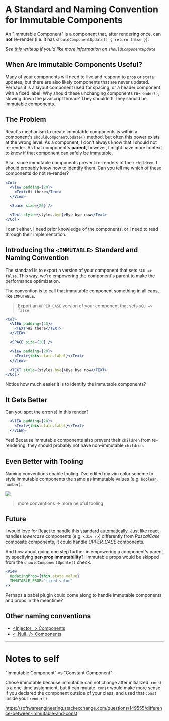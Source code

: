 # A Standard and Naming Convention for Immutable Components
An "Immutable Component" is a component that, after rendering once, can **not** re-render (i.e. it has `shouldComponentUpdate() { return false }`).

*See [this](https://github.com/kylpo/react-playbook/blob/master/deep-dives/shouldComponentUpdate.md) writeup if you'd like more information on `shouldComponentUpdate`*

## When Are Immutable Components Useful?
Many of your components will need to live and respond to `prop` or `state` updates, but there are also likely components that are never updated. Perhaps it is a layout component used for spacing, or a header component with a fixed label. Why should these unchanging components re-`render()`, slowing down the javascript thread? They shouldn't! They should be immutable components.

## The Problem
React's mechanism to create immutable components is within a component's `shouldComponentUpdate()` method, but often this power exists at the wrong level. As a component, I don't always know that I should not re-render. As that component's **parent**, however, I might have more context to know if that component can safely be immutable.

Also, since immutable components prevent re-renders of their `children`, I should probably know how to identify them. Can you tell me which of these components do not re-render?

```jsx
<Col>
  <View padding={20}>
    <Text>Hi there</Text>
  </View>

  <Space size={20} />

  <Text style={styles.bye}>Bye bye now</Text>
</Col>
```

I can’t either. I need prior knowledge of the components, or I need to read through their implementation.

## Introducing the `<IMMUTABLE>` Standard and Naming Convention
The standard is to export a version of your component that sets `sCU => false`. This way, we're empowering the component's parent to make the performance optimization.

The convention is to call that immutable component something in all caps, like `IMMUTABLE`.

> Export an `UPPER_CASE` version of your component that sets `sCU => false`

```jsx
<Col>
  <VIEW padding={20}>
    <TEXT>Hi there</TEXT>
  </VIEW>

  <SPACE size={20} />

  <View padding={20}>
    <Text>{this.state.label}</Text>
  </View>

  <TEXT style={styles.bye}>Bye bye now</TEXT>
</Col>
```

Notice how much easier it is to identify the immutable components?

## It Gets Better
Can you spot the error(s) in this render?

```jsx
  <VIEW padding={20}>
    <Text>{this.state.label}</Text>
  </VIEW>
```
Yes! Because immutable components also prevent their `children` from re-rendering, they should probably not have non-immutable `children`.

## Even Better with Tooling
Naming conventions enable tooling. I've edited my vim color scheme to style immutable components the same as immutable values (e.g. `boolean`, `number`).

![](https://github.com/kylpo/react-playbook/blob/master/assets/IMMUTABLE.png?raw=true)

> more conventions => more helpful tooling

## Future
I would love for React to handle this standard automatically. Just like react handles *lowercase* components (e.g. `<div />`) differently from *PascalCase* composite components, it could handle *UPPER_CASE* components.

And how about going one step further in empowering a component's parent by specifying **per-prop immutability**?! Immutable props would be skipped from the `shouldComponentUpdate()` check.

```jsx
<View
  updatingProp={this.state.value}
  IMMUTABLE_PROP='fixed value'
/>
```

Perhaps a babel plugin could come along to handle immutable components and props in the meantime?

## Other naming conventions
- [<Injector_ > Components](https://github.com/kylpo/react-playbook/blob/master/patterns/Injector-Component.md)
- [<\_Null\_ /> Components](https://github.com/kylpo/react-playbook/blob/master/patterns/Null-Component.md)

---

# Notes to self
"Immutable Component" vs "Constant Component":

Chose immutable because immutable can not change after initialized. `const` is a one-time assignment, but it can mutate. `const` would make more sense if you declared the component outside of your class, and used that `const` inside your `render()`.

https://softwareengineering.stackexchange.com/questions/149555/difference-between-immutable-and-const